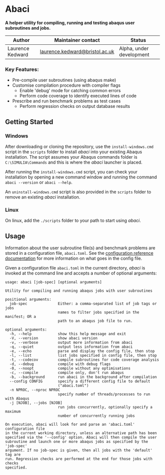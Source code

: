 # Abaci

__A helper utility for compiling, running and testing abaqus user subroutines and jobs.__

| Author | Maintainer contact | Status |
|--------|--------------------|--------|
| Laurence Kedward | laurence.kedward@bristol.ac.uk | Alpha, under development |

### Key Features:

- Pre-compile user subroutines (using abaqus make)
- Customise compilation procedure with compiler flags
  - Enable 'debug' mode for catching common errors
  - Perform code coverage to identify executed lines of code
- Prescribe and run benchmark problems as test cases
  - Perform regression checks on output database results

## Getting Started

### Windows
After downloading or cloning the repository, use the `install-windows.cmd` script in the `scripts` folder
to install _abaci_ into your existing Abaqus installation.
The script assumes your Abaqus commands folder is `C:\SIMULIA\Commands` and this is where the _abaci_ launcher is placed.

After running the `install-windows.cmd` script, you can check your installation by opening a new command window
and running the command `abaci --version` or `abaci --help`.

An `uninstall-windows.cmd` script is also provided in the `scripts` folder to remove an existing _abaci_ installation.

### Linux

On linux, add the `./scripts` folder to your path to start using _abaci_.

## Usage

Information about the user subroutine file(s) and benchmark problems are stored in a configuration file, `abaci.toml`.
See the [configuration reference documentation](config-reference.md) for more information on what goes in the config file.

Given a configuration file `abaci.toml` in the current directory, _abaci_ is invoked at the command line and accepts a number of optional arguments:

```
usage: abaci [job-spec] [optional arguments]

Utility for compiling and running abaqus jobs with user subroutines

positional arguments:
  job-spec              Either: a comma-separated list of job tags or jobs
                        names to filter jobs specified in the manifest; OR a
                        path to an abaqus job file to run.

optional arguments:
  -h, --help            show this help message and exit
  -V, --version         show abaci version
  -v, --verbose         output more information from abaci
  -q, --quiet           output less information from abaci
  -e, --echo            parse and display the config file, then stop
  -l, --list            list jobs specified in config file, then stop
  -t, --codecov         compile subroutines for code coverage analysis
  -d, --debug           compile with debug flags
  -0, --noopt           compile without any optimisations
  -c, --compile         compile only, don't run abaqus
  -b, --background      run abaci in the background after compilation
  --config CONFIG       specify a different config file to default
                        ("abaci.toml")
  -n NPROC, --nproc NPROC
                        specify number of threads/processes to run with Abaqus
  -j [NJOB], --jobs [NJOB]
                        run jobs concurrently, optionally specify a maximum
                        number of concurrently running jobs

On execution, abaci will look for and parse an 'abaci.toml' configuration file
in the current working directory, unless an alternative path has been
specified via the '--config' option. Abaci will then compile the user
subroutine and launch one or more abaqus jobs as specified by the 'job-spec'
argument. If no job-spec is given, then all jobs with the 'default' tag are
run. Regression checks are performed at the end for those jobs with checks
specified.

```
